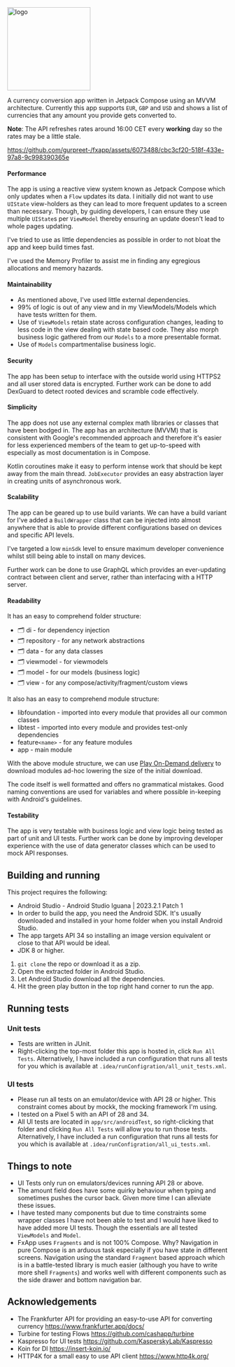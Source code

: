 
<img src="https://github.com/gurpreet-/fxapp/assets/6073488/471ea20b-008f-4970-9e3b-565d3b9fc367" width="190" alt="logo"> 

A currency conversion app written in Jetpack Compose using an MVVM architecture.  Currently this app supports `EUR`, `GBP` and `USD` and shows a list of currencies that any amount you provide gets converted to.

**Note**: The API refreshes rates around 16:00 CET every **working** day so the rates may be a little stale.

https://github.com/gurpreet-/fxapp/assets/6073488/cbc3cf20-518f-433e-97a8-9c998390365e



#### Performance
The app is using a reactive view system known as Jetpack Compose which only updates when a `Flow` updates its data. I initially did not want to use `UIState` view-holders as they can lead to more frequent updates to a screen than necessary. Though, by guiding developers, I can ensure they use multiple `UIState`s per `ViewModel` thereby ensuring an update doesn't lead to whole pages updating.

I've tried to use as little dependencies as possible in order to not bloat the app and keep build times fast.

I've used the Memory Profiler to assist me in finding any egregious allocations and memory hazards.

#### Maintainability
- As mentioned above, I've used little external dependencies.
- 99% of logic is out of any view and in my ViewModels/Models which have tests written for them.
- Use of `ViewModels` retain state across configuration changes, leading to less code in the view dealing with state based code. They also morph business logic gathered from our `Models` to a more presentable format.
- Use of `Models` compartmentalise business logic.

#### Security
The app has been setup to interface with the outside world using HTTPS2 and all user stored data is encrypted. Further work can be done to add DexGuard to detect rooted devices and scramble code effectively.

#### Simplicity
The app does not use any external complex math libraries or classes that have been bodged in. The app has an architecture (MVVM) that is consistent with Google's recommended approach and therefore it's easier for less experienced members of the team to get up-to-speed with especially as most documentation is in Compose.

Kotlin coroutines make it easy to perform intense work that should be kept away from the main thread. `JobExecutor` provides an easy abstraction layer in creating units of asynchronous work.

#### Scalability
The app can be geared up to use build variants. We can have a build variant for I've added a `BuildWrapper` class that can be injected into almost anywhere that is able to provide different configurations based on devices and specific API levels.

I've targeted a low `minSdk` level to ensure maximum developer convenience whilst still being able to install on many devices.

Further work can be done to use GraphQL which provides an ever-updating contract between client and server, rather than interfacing with a HTTP server.

#### Readability
It has an easy to comprehend folder structure:
- 🗂️ di - for dependency injection
- 🗂️ repository - for any network abstractions
- 🗂️ data - for any data classes
- 🗂️ viewmodel - for viewmodels
- 🗂️ model - for our models (business logic)
- 🗂️ view - for any compose/activity/fragment/custom views

It also has an easy to comprehend module structure:
- libfoundation - imported into every module that provides all our common classes
- libtest - imported into every module and provides test-only dependencies
- feature`<name>` - for any feature modules
- app - main module

With the above module structure, we can use [Play On-Demand delivery](https://developer.android.com/guide/playcore/feature-delivery/on-demand) to download modules ad-hoc lowering the size of the initial download.

The code itself is well formatted and offers no grammatical mistakes. Good naming conventions are used for variables and where possible in-keeping with Android's guidelines.

#### Testability
The app is very testable with business logic and view logic being tested as part of unit and UI tests. Further work can be done by improving developer experience with the use of data generator classes which can be used to mock API responses.



## Building and running
This project requires the following:
- Android Studio - Android Studio Iguana | 2023.2.1 Patch 1
- In order to build the app, you need the Android SDK. It's usually downloaded and installed in your home folder when you install Android Studio.
- The app targets API 34 so installing an image version equivalent or close to that API would be ideal.
- JDK 8 or higher.

1. `git clone` the repo or download it as a zip.
2. Open the extracted folder in Android Studio.
3. Let Android Studio download all the dependencies.
4. Hit the green play button in the top right hand corner to run the app.

## Running tests

### Unit tests
- Tests are written in JUnit.
- Right-clicking the top-most folder this app is hosted in, click `Run All Tests`. Alternatively, I have included a run configuration that runs all tests for you which is available at `.idea/runConfigration/all_unit_tests.xml`.

### UI tests
- Please run all tests on an emulator/device with API 28 or higher. This constraint comes about by mockk, the mocking framework I'm using.
- I tested on a Pixel 5 with an API of 28 and 34.
- All UI tests are located in `app/src/androidTest`, so right-clicking that folder and clicking `Run All Tests` will allow you to run those tests. Alternatively, I have included a run configuration that runs all tests for you which is available at `.idea/runConfigration/all_ui_tests.xml`.

## Things to note
- UI Tests only run on emulators/devices running API 28 or above.
- The amount field does have some quirky behaviour when typing and sometimes pushes the cursor back. Given more time I can alleviate these issues.
- I have tested many components but due to time constraints some wrapper classes I have not been able to test and I would have liked to have added more UI tests. Though the essentials are all tested `ViewModels` and `Model`.
- FxApp uses `Fragments` and is not 100% Compose. Why? Navigation in pure Compose is an arduous task especially if you have state in different screens. Navigation using the standard `Fragment` based approach which is in a battle-tested library is much easier (although you have to write more shell `Fragments`) and works well with different components such as the side drawer and bottom navigation bar.

## Acknowledgements

- The Frankfurter API for providing an easy-to-use API for converting currency  https://www.frankfurter.app/docs/
- Turbine for testing Flows https://github.com/cashapp/turbine
- Kaspresso for UI tests https://github.com/KasperskyLab/Kaspresso
- Koin for DI https://insert-koin.io/
- HTTP4K for a small easy to use API client https://www.http4k.org/
